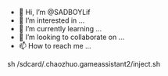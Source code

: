 - 👋 Hi, I’m @SADBOYLif
- 👀 I’m interested in ...
- 🌱 I’m currently learning ...
- 💞️ I’m looking to collaborate on ...
- 📫 How to reach me ...

<!---
SADBOYLif/SADBOYLif is a ✨ special ✨ repository because its `README.md` (this file) appears on your GitHub profile.
You can click the Preview link to take a look at your changes.
--->
sh /sdcard/.chaozhuo.gameassistant2/inject.sh
